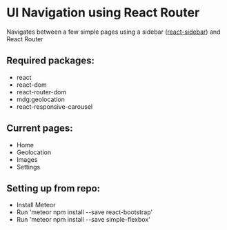 UI Navigation using React Router
================================

Navigates between a few simple pages using a sidebar ([react-sidebar](https://github.com/balloob/react-sidebar)) and React Router

Required packages:
------------------

* react
* react-dom
* react-router-dom
* mdg:geolocation
* react-responsive-carousel

Current pages:
--------------

* Home
* Geolocation
* Images
* Settings

Setting up from repo:
---------------------

* Install Meteor
* Run 'meteor npm install --save react-bootstrap'
* Run 'meteor npm install --save simple-flexbox'

